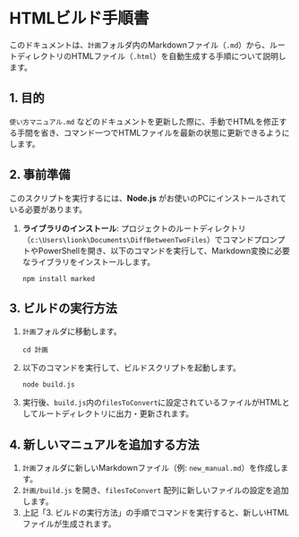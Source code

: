 # HTMLビルド手順書

このドキュメントは、`計画`フォルダ内のMarkdownファイル（`.md`）から、ルートディレクトリのHTMLファイル（`.html`）を自動生成する手順について説明します。

## 1. 目的

`使い方マニュアル.md` などのドキュメントを更新した際に、手動でHTMLを修正する手間を省き、コマンド一つでHTMLファイルを最新の状態に更新できるようにします。

## 2. 事前準備

このスクリプトを実行するには、**Node.js** がお使いのPCにインストールされている必要があります。

1. **ライブラリのインストール**:
    プロジェクトのルートディレクトリ（`c:\Users\lionk\Documents\DiffBetweenTwoFiles`）でコマンドプロンプトやPowerShellを開き、以下のコマンドを実行して、Markdown変換に必要なライブラリをインストールします。

    ```shell
    npm install marked
    ```

## 3. ビルドの実行方法

1. `計画`フォルダに移動します。

    ```shell
    cd 計画
    ```

2. 以下のコマンドを実行して、ビルドスクリプトを起動します。

    ```shell
    node build.js
    ```

3. 実行後、`build.js`内の`filesToConvert`に設定されているファイルがHTMLとしてルートディレクトリに出力・更新されます。

## 4. 新しいマニュアルを追加する方法

1. `計画`フォルダに新しいMarkdownファイル（例: `new_manual.md`）を作成します。
2. `計画/build.js` を開き、`filesToConvert` 配列に新しいファイルの設定を追加します。
3. 上記「3. ビルドの実行方法」の手順でコマンドを実行すると、新しいHTMLファイルが生成されます。
